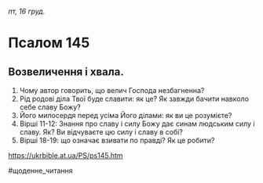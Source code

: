 
_пт, 16 груд._

# Псалом 145

## Возвеличення і хвала.
1. Чому автор говорить, що велич Господа незбагненна?
2. Рід родові діла Твої буде славити: як це? Як завжди бачити навколо себе славу Божу?
3. Його милосердя перед усіма Його ділами: як ви це розумієте?
4. Вірші 11-12: Знання про славу і силу Божу дає синам людським силу і славу. Як? Ви відчуваєте цю силу і славу в собі?
5. Вірші 18-19: що означає взивати по правді? Як це робити?

https://ukrbible.at.ua/PS/ps145.htm

#щоденне_читання
